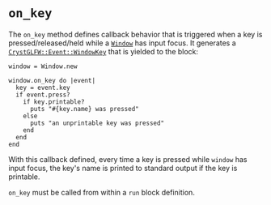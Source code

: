 # `on_key`

The `on_key` method defines callback behavior that is triggered when a key is pressed/released/held while a [`Window`](/deep-dive/window.md) has input focus. It generates a [`CrystGLFW::Event::WindowKey`](/deep-dive/events/windowkey.md) that is yielded to the block:

```crystal
window = Window.new

window.on_key do |event|
  key = event.key
  if event.press?
    if key.printable?
      puts "#{key.name} was pressed"
    else
      puts "an unprintable key was pressed"
    end
  end  
end
```

With this callback defined, every time a key is pressed while `window` has input focus, the key's name is printed to standard output if the key is printable.

`on_key` must be called from within a `run` block definition.